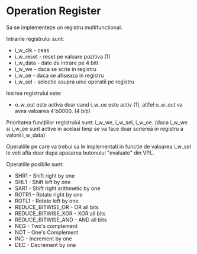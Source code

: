 # Operation Register
Sa se implementeze un registru multifunctional.

Intrarile registrului sunt:
 - i_w_clk - ceas
 - i_w_reset - reset pe valoare pozitiva (1)
 - i_w_data -  date de intrare pe 4 biti
 - i_w_we - daca se scrie in registru
 - i_w_oe - daca se afiseaza in registru
 - i_w_sel - selectie asupra unui operatii pe registru

Iesirea registrului este:
 - o_w_out este activa doar cand i_w_oe este activ (1), altfel  o_w_out va avea valoarea 4'b0000. (4 biți)

Prioritatea funcțiilor registrului sunt: i_w_we, i_w_sel, i_w_oe. (daca i_w_we si i_w_oe sunt active in acelasi timp se va face doar scrierea in registru a valorii i_w_data)

Operatiile pe care va trebui sa le implementati in functie de valoarea i_w_sel le veti afla doar dupa apasarea butonului "evaluate" din VPL.

Operatiile posibile sunt: 
 - SHR1 - Shift right by one
 - SHL1 - Shift left by one
 - SAR1 - Shift right arithmetic by one
 - ROTR1 - Rotate right by one
 - ROTL1 - Rotate left by one
 - REDUCE_BITWISE_OR - OR all bits
 - REDUCE_BITWISE_XOR - XOR all bits
 - REDUCE_BITWISE_AND - AND all bits
 - NEG - Two's complement
 - NOT - One's Complement
 - INC - Increment by one
 - DEC - Decrement by one